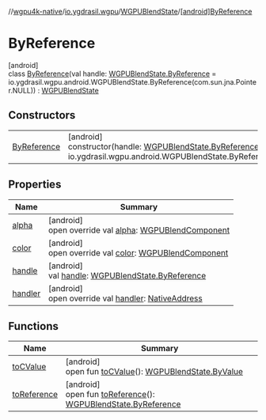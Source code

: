 //[wgpu4k-native](../../../../index.md)/[io.ygdrasil.wgpu](../../index.md)/[WGPUBlendState](../index.md)/[[android]ByReference](index.md)

# ByReference

[android]\
class [ByReference](index.md)(val handle: [WGPUBlendState.ByReference](../../../io.ygdrasil.wgpu.android/-w-g-p-u-blend-state/-by-reference/index.md) = io.ygdrasil.wgpu.android.WGPUBlendState.ByReference(com.sun.jna.Pointer.NULL)) : [WGPUBlendState](../index.md)

## Constructors

| | |
|---|---|
| [ByReference](-by-reference.md) | [android]<br>constructor(handle: [WGPUBlendState.ByReference](../../../io.ygdrasil.wgpu.android/-w-g-p-u-blend-state/-by-reference/index.md) = io.ygdrasil.wgpu.android.WGPUBlendState.ByReference(com.sun.jna.Pointer.NULL)) |

## Properties

| Name | Summary |
|---|---|
| [alpha](alpha.md) | [android]<br>open override val [alpha](alpha.md): [WGPUBlendComponent](../../-w-g-p-u-blend-component/index.md) |
| [color](color.md) | [android]<br>open override val [color](color.md): [WGPUBlendComponent](../../-w-g-p-u-blend-component/index.md) |
| [handle](handle.md) | [android]<br>val [handle](handle.md): [WGPUBlendState.ByReference](../../../io.ygdrasil.wgpu.android/-w-g-p-u-blend-state/-by-reference/index.md) |
| [handler](handler.md) | [android]<br>open override val [handler](handler.md): [NativeAddress](../../../ffi/-native-address/index.md) |

## Functions

| Name | Summary |
|---|---|
| [toCValue](../[android]to-c-value.md) | [android]<br>open fun [toCValue](../[android]to-c-value.md)(): [WGPUBlendState.ByValue](../../../io.ygdrasil.wgpu.android/-w-g-p-u-blend-state/-by-value/index.md) |
| [toReference](../to-reference.md) | [android]<br>open fun [toReference](../to-reference.md)(): [WGPUBlendState.ByReference](../../../io.ygdrasil.wgpu.android/-w-g-p-u-blend-state/-by-reference/index.md) |